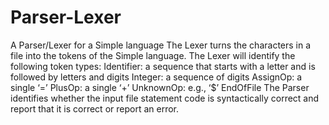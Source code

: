 # Parser-Lexer
A Parser/Lexer for a Simple language
The Lexer turns the characters in a file into the tokens of the Simple language.
The Lexer will identify the following token types:
Identifier: a sequence that starts with a letter and is followed by letters and digits
Integer: a sequence of digits
AssignOp: a single ‘=’
PlusOp: a single ‘+’
UnknownOp: e.g., ‘$’
EndOfFile
The Parser identifies whether the input file statement code is syntactically correct and report that it is correct or report an error.
